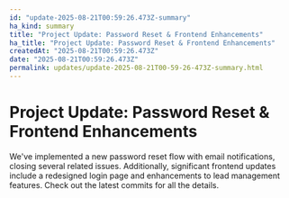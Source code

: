 ```yaml
---
id: "update-2025-08-21T00:59:26.473Z-summary"
ha_kind: summary
title: "Project Update: Password Reset & Frontend Enhancements"
ha_title: "Project Update: Password Reset & Frontend Enhancements"
createdAt: "2025-08-21T00:59:26.473Z"
date: "2025-08-21T00:59:26.473Z"
permalink: updates/update-2025-08-21T00-59-26-473Z-summary.html
---
```


<!--HA-START-->
# Project Update: Password Reset & Frontend Enhancements

We've implemented a new password reset flow with email notifications, closing several related issues. Additionally, significant frontend updates include a redesigned login page and enhancements to lead management features. Check out the latest commits for all the details.

<!--HA-END-->
